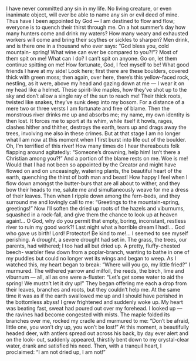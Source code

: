I have never committed any sin in my life. 
No living creature, or even inanimate object, will ever be able to name any sin or evil deed of mine. 
Thus have I been appointed by God — I am destined to flow and flow; everyone is to quench their thirst through me.
On a hot summer’s day how many hunters come and drink my waters? 
How many weary and exhausted workers will come and bring their scythes or sickles to sharpen? 
Men drink, and is there one in a thousand who ever says: “God bless you, cold mountain- spring! 
What wine can ever be compared to you?!”? 
Most of them spit on me! 
What can I do? 
I can’t spit on anyone. 
Go on, let them continue spitting on me! 
How fortunate, God, I feel myself to be! 
What good friends I have at my side! 
Look here; first there are these boulders, covered thick with green moss; then again, over here, there’s this yellow-faced rock, nestling, as it were, above my head and gazing down at me — I wear it on my head like a helmet. 
These spirit-like maples, how they’ve shot up to the sky and don’t allow a single ray of the sun to reach me! 
Their thick roots, twisted like snakes, they’ve sunk deep into my bosom. 
For a distance of a mere two or three versts I am fortunate and free of blame. 
Then the monstrous river drinks me up and absorbs me; my name, my own identity is then lost. 
It forces me to sport at its whim, while itself it howls, rages, clashes hither and thither, destroys the earth, tears up and drags away the trees, involving me also in these crimes. 
But at that stage I am no longer what I am now at this moment when I first burst into life out of the boulder. 
Oh, I’m terrified of this river! 
How many times do I hear thereabouts folk flapping around agitatedly: “Someone’s drowning, help him! 
Isn’t there a Christian among you?!” 
And a portion of the blame rests on me. 
Woe is me! 
Would that I had not been so appointed by the Creator and might have flowed on and on unceasingly, watering plants, the beautiful heart of the earth, quenching the thirst of both man and beast! 
How happy I feel when I flow down amongst the butter-burs that are all about to wither, and they bow their heads to me, salute me and simultaneously weave for me a dress of their leaves. 
Then when I ripple down among the fern-beds, and they surround me and lovingly call to me: “Greetings to the mountain-spring, greetings!” 
Now I’ll soften the dried up roots of the hazels and viburnums, squashed in a rock-fall, and give them the chance to look up at heaven again!... 
O God, why do you permit that empty, boring, inconstant, restless river to ruin my good work?! 
Last night what a horrible dream I had!... 
God who gave us birth! 
Lord! 
Protector! 
Be kind to me!... 
I seemed to see myself perishing. 
A drought, a severe drought had set in. 
The grass, the trees, our parents, had withered; I too had all but dried up. 
A pretty, fluffy-chested beech- warbler flew down from a poplar-branch, wanting to bathe in one of my puddles but could no longer wet its wings and began to weep. 
As I watched this, my heart began to break: “Where will you go, my little fried?” I murmured. 
The withered yarrow and milfoil, the reeds, the birch, lime and viburnum — all, all as one were a-fluster: “Let’s get some water to aid the spring! 
We mustn’t let it dry up!” 
They began offering me each a drop from their leaves, branches and roots, but they couldn’t help me. 
At the same time it was as if the earth swallowed me up and I should have perished in the bottomless abyss! 
I grew frightened and suddenly woke up. 
My heart was beating fast, sweat had poured out over my forehead. 
I looked up — the ravines had become congested with mists. 
The maple folded its branches over me, rocked my cradle and murmured to me: “Don’t be afraid, little one, you won’t dry up, you won’t be lost!” 
At this moment, a beautifully headed deer, with antlers spread out across his back, by day ever alert and on the look- out, suddenly appeared, thirstily bent down to my crystal-clear water, drank and satisfied his need. 
Then, with a tranquil heart, I proclaimed: “I am not dried up, I am not!”